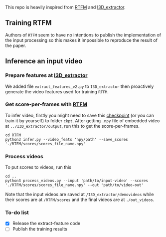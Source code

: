 This repo is heavily inspired from [RTFM](https://github.com/tianyu0207/RTFM) and [I3D_extractor](https://github.com/GowthamGottimukkala/I3D_Feature_Extraction_resnet). 
## Training RTFM 
Authors of `RTFM` seem to have no intentions to publish the implementation of the input processing so this makes it impossible to reproduce the result of the paper.

## Inference an input video 

### Prepare features at [I3D_extractor](./I3D_extractor/)
We added file `extract_features_v2.py` to `I3D_extractor` then proactively generate the video features used for training `RTFM`.

### Get score-per-frames with [RTFM](./RTFM)
To infer video, firstly you might need to save this [checkpoint](https://drive.google.com/file/d/1ocvSevEtlXdajpILMQp5ub9954E3AE7B/view?usp=share_link) (or you can train it by yourself) to folder `ckpt`.
After getting `.npy` file of embedded video at `../I3D_extractor/output`, run this to get the score-per-frames.
```shell
cd RTFM
python3 infer.py --video_feats 'npy/path' --save_scores './RTFM/scores/scores_file_name.npy'
```

### Process videos
To put scores to videos, run this
```shell
cd ..
python3 process_videos.py --input 'path/to/input-video' --scores './RTFM/scores/scores_file_name.npy' --out 'path/to/video-out'
```
Note that the input videos are saved at `/I3D_extractor/demovideos` while their scores are at `/RTFM/scores` and the final videos are at `./out_videos`.

### To-do list
- [x] Release the extract-feature code
- [ ] Publish the training results